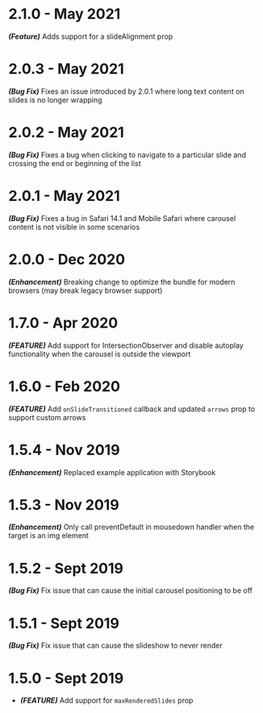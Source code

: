 # 2.1.0 - May 2021

***(Feature)*** Adds support for a slideAlignment prop

# 2.0.3 - May 2021

***(Bug Fix)*** Fixes an issue introduced by 2.0.1 where long text content on slides is no longer wrapping

# 2.0.2 - May 2021

***(Bug Fix)*** Fixes a bug when clicking to navigate to a particular slide and crossing the end or beginning of the list

# 2.0.1 - May 2021

***(Bug Fix)*** Fixes a bug in Safari 14.1 and Mobile Safari where carousel content is not visible in some scenarios

# 2.0.0 - Dec 2020

***(Enhancement)*** Breaking change to optimize the bundle for modern browsers (may break legacy browser support)

# 1.7.0 - Apr 2020

***(FEATURE)*** Add support for IntersectionObserver and disable autoplay functionality when the carousel is outside the viewport

# 1.6.0 - Feb 2020

***(FEATURE)*** Add `onSlideTransitioned` callback and updated `arrows` prop to support custom arrows

# 1.5.4 - Nov 2019

***(Enhancement)*** Replaced example application with Storybook

# 1.5.3 - Nov 2019

***(Enhancement)*** Only call preventDefault in mousedown handler when the target is an img element

# 1.5.2 - Sept 2019

***(Bug Fix)*** Fix issue that can cause the initial carousel positioning to be off

# 1.5.1 - Sept 2019

***(Bug Fix)*** Fix issue that can cause the slideshow to never render

# 1.5.0 - Sept 2019

* ***(FEATURE)*** Add support for `maxRenderedSlides` prop
